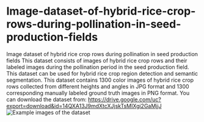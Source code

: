 # Image-dataset-of-hybrid-rice-crop-rows-during-pollination-in-seed-production-fields
Image dataset of hybrid rice crop rows during pollination in seed production fields
This dataset consists of images of hybrid rice crop rows and their labeled images during the pollination period in the seed production field. This dataset can be used for hybrid rice crop region detection and semantic segmentation. This dataset contains 1300 color images of hybrid rice crop rows collected from different heights and angles in JPG format and 1300 corresponding manually labeled ground truth images in PNG format. 
You can download the dataset from:
https://drive.google.com/uc?export=download&id=14QXA13J9mdXtcXJjskTsMIXgi2GaMjjJ
![Example images of the dataset](https://user-images.githubusercontent.com/66863836/194685752-8d34eb1a-1c2c-4a82-9c5a-b8d49a74b74a.png)
